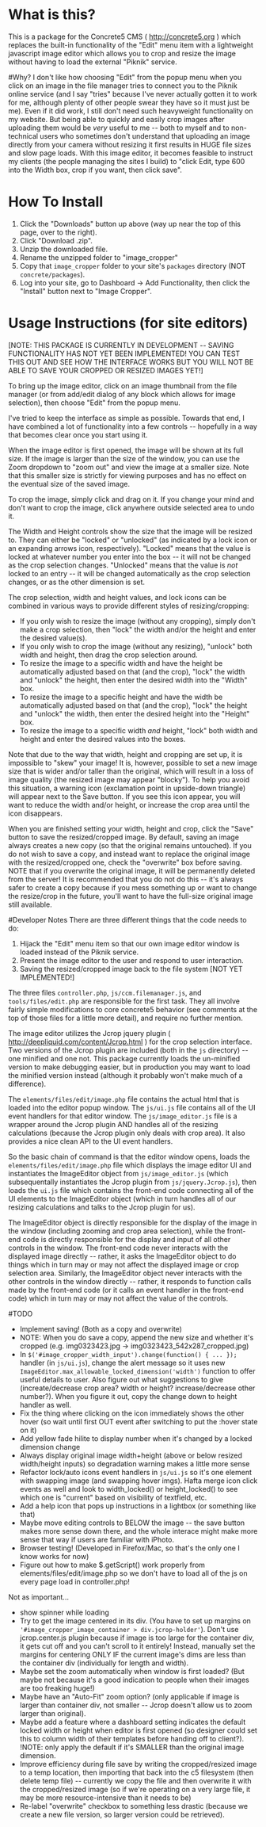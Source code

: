 # What is this?
This is a package for the Concrete5 CMS ( http://concrete5.org ) which replaces the built-in functionality of the "Edit" menu item with a lightweight javascript image editor which allows you to crop and resize the image without having to load the external "Piknik" service.

#Why?
I don't like how choosing "Edit" from the popup menu when you click on an image in the file manager tries to connect you to the Piknik online service (and I say "tries" because I've never actually gotten it to work for me, although plenty of other people swear they have so it must just be me). Even if it did work, I still don't need such heavyweight functionality on my website. But being able to quickly and easily crop images after uploading them would be *very* useful to me -- both to myself and to non-technical users who sometimes don't understand that uploading an image directly from your camera without resizing it first results in HUGE file sizes and slow page loads. With this image editor, it becomes feasible to instruct my clients (the people managing the sites I build) to "click Edit, type 600 into the Width box, crop if you want, then click save".

# How To Install
1. Click the "Downloads" button up above (way up near the top of this page, over to the right).
2. Click "Download .zip".
3. Unzip the downloaded file.
4. Rename the unzipped folder to "image_cropper"
5. Copy that `image_cropper` folder to your site's `packages` directory (NOT `concrete/packages`).
6. Log into your site, go to Dashboard -> Add Functionality, then click the "Install" button next to "Image Cropper".

# Usage Instructions (for site editors)
[NOTE: THIS PACKAGE IS CURRENTLY IN DEVELOPMENT -- SAVING FUNCTIONALITY HAS NOT YET BEEN IMPLEMENTED! YOU CAN TEST THIS OUT AND SEE HOW THE INTERFACE WORKS BUT YOU WILL NOT BE ABLE TO SAVE YOUR CROPPED OR RESIZED IMAGES YET!]

To bring up the image editor, click on an image thumbnail from the file manager (or from add/edit dialog of any block which allows for image selection), then choose "Edit" from the popup menu.

I've tried to keep the interface as simple as possible. Towards that end, I have combined a lot of functionality into a few controls -- hopefully in a way that becomes clear once you start using it.

When the image editor is first opened, the image will be shown at its full size. If the image is larger than the size of the window, you can use the Zoom dropdown to "zoom out" and view the image at a smaller size. Note that this smaller size is strictly for viewing purposes and has no effect on the eventual size of the saved image.

To crop the image, simply click and drag on it. If you change your mind and don't want to crop the image, click anywhere outside selected area to undo it.

The Width and Height controls show the size that the image will be resized to. They can either be "locked" or "unlocked" (as indicated by a lock icon or an expanding arrows icon, respectively). "Locked" means that the value is locked at whatever number you enter into the box -- it will not be changed as the crop selection changes. "Unlocked" means that the value is *not* locked to an entry -- it will be changed automatically as the crop selection changes, or as the other dimension is set.

The crop selection, width and height values, and lock icons can be combined in various ways to provide different styles of resizing/cropping:

* If you only wish to resize the image (without any cropping), simply don't make a crop selection, then "lock" the width and/or the height and enter the desired value(s).
* If you only wish to crop the image (without any resizing), "unlock" both width and height, then drag the crop selection around.
* To resize the image to a specific width and have the height be automatically adjusted based on that (and the crop), "lock" the width and "unlock" the height, then enter the desired width into the "Width" box.
* To resize the image to a specific height and have the width be automatically adjusted based on that (and the crop), "lock" the height and "unlock" the width, then enter the desired height into the "Height" box.
* To resize the image to a specific width *and* height, "lock" both width and height and enter the desired values into the boxes.

Note that due to the way that width, height and cropping are set up, it is impossible to "skew" your image! It is, however, possible to set a new image size that is wider and/or taller than the original, which will result in a loss of image quality (the resized image may appear "blocky"). To help you avoid this situation, a warning icon (exclamation point in upside-down triangle) will appear next to the Save button. If you see this icon appear, you will want to reduce the width and/or height, or increase the crop area until the icon disappears.

When you are finished setting your width, height and crop, click the "Save" button to save the resized/cropped image. By default, saving an image always creates a new copy (so that the original remains untouched). If you do not wish to save a copy, and instead want to replace the original image with the resized/cropped one, check the "overwrite" box before saving. NOTE that if you overwrite the original image, it will be permanently deleted from the server! It is recommended that you do not do this -- it's always safer to create a copy because if you mess something up or want to change the resize/crop in the future, you'll want to have the full-size original image still available.

#Developer Notes
There are three different things that the code needs to do:

1. Hijack the "Edit" menu item so that our own image editor window is loaded instead of the Piknik service.
2. Present the image editor to the user and respond to user interaction.
3. Saving the resized/cropped image back to the file system [NOT YET IMPLEMENTED!]

The three files `controller.php`, `js/ccm.filemanager.js`, and `tools/files/edit.php` are responsible for the first task. They all involve fairly simple modifications to core concrete5 behavior (see comments at the top of those files for a little more detail), and require no further mention.

The image editor utilizes the Jcrop jquery plugin ( http://deepliquid.com/content/Jcrop.html ) for the crop selection interface. Two versions of the Jcrop plugin are included (both in the `js` directory) -- one minified and one not. This package currently loads the un-minified version to make debugging easier, but in production you may want to load the minified version instead (although it probably won't make much of a difference).

The `elements/files/edit/image.php` file contains the actual html that is loaded into the editor popup window. The `js/ui.js` file contains all of the UI event handlers for that editor window. The `js/image_editor.js` file is a wrapper around the Jcrop plugin AND handles all of the resizing calculations (because the Jcrop plugin only deals with crop area). It also provides a nice clean API to the UI event handlers.

So the basic chain of command is that the editor window opens, loads the `elements/files/edit/image.php` file which displays the image editor UI and instantiates the ImageEditor object from `js/image_editor.js` (which subsequentally instantiates the Jcrop plugin from `js/jquery.Jcrop.js`), then loads the `ui.js` file which contains the front-end code connecting all of the UI elements to the ImageEditor object (which in turn handles all of our resizing calculations and talks to the Jcrop plugin for us).

The ImageEditor object is directly responsible for the display of the image in the window (including zooming and crop area selection), while the front-end code is directly responsible for the display and input of all other controls in the window. The front-end code never interacts with the displayed image directly -- rather, it asks the ImageEditor object to do things which in turn may or may not affect the displayed image or crop selection area. Similarly, the ImageEditor object never interacts with the other controls in the window directly -- rather, it responds to function calls made by the front-end code (or it calls an event handler in the front-end code) which in turn may or may not affect the value of the controls.

#TODO
* Implement saving! (Both as a copy and overwrite)
* NOTE: When you do save a copy, append the new size and whether it's cropped (e.g. img0323423.jpg -> img0323423_542x287_cropped.jpg)
* In `$('#image_cropper_width_input').change(function() { ... });` handler (in `js/ui.js`), change the alert message so it uses new `ImageEditor.max_allowable_locked_dimension('width')` function to offer useful details to user. Also figure out what suggestions to give (increate/decrease crop area? width or height? increase/decrease other number?). When you figure it out, copy the change down to height handler as well.
* Fix the thing where clicking on the icon immediately shows the other hover (so wait until first OUT event after switching to put the :hover state on it)
* Add yellow fade hilite to display number when it's changed by a locked dimension change
* Always display original image width+height (above or below resized width/height inputs) so degradation warning makes a little more sense
* Refactor lock/auto icons event handlers in `js/ui.js` so it's one element with swapping image (and swapping hover imgs). Hafta merge icon click events as well and look to width_locked() or height_locked() to see which one is "current" based on visibility of textfield, etc.
* Add a help icon that pops up instructions in a lightbox (or something like that)
* Maybe move editing controls to BELOW the image -- the save button makes more sense down there, and the whole interace might make more sense that way if users are familiar with iPhoto.
* Browser testing! (Developed in Firefox/Mac, so that's the only one I know works for now)
* Figure out how to make $.getScript() work properly from elements/files/edit/image.php so we don't have to load all of the js on every page load in controller.php!

Not as important...

* show spinner while loading
* Try to get the image centered in its div. (You have to set up margins on `'#image_cropper_image_container > div.jcrop-holder'`). Don't use jcrop.center.js plugin because if image is too large for the container div, it gets cut off and you can't scroll to it entirely! Instead, manually set the margins for centering ONLY IF the current image's dims are less than the container div (individually for length and width).
* Maybe set the zoom automatically when window is first loaded? (But maybe not because it's a good indication to people when their images are too freaking huge!)
* Maybe have an "Auto-Fit" zoom option? (only applicable if image is larger than container div, not smaller -- Jcrop doesn't allow us to zoom larger than original).
* Maybe add a feature where a dashboard setting indicates the default locked width or height when editor is first opened (so designer could set this to column width of their templates before handing off to client?). !NOTE: only apply the default if it's SMALLER than the original image dimension.
* Improve efficiency during file save by writing the cropped/resized image to a temp location, then importing that back into the c5 filesystem (then delete temp file) -- currently we copy the file and then overwrite it with the cropped/resized image (so if we're operating on a very large file, it may be more resource-intensive than it needs to be)
* Re-label "overwrite" checkbox to something less drastic (because we create a new file version, so larger version could be retrieved).